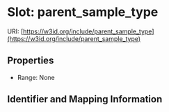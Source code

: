 # Slot: parent_sample_type

URI: [https://w3id.org/include/parent_sample_type](https://w3id.org/include/parent_sample_type)



<!-- no inheritance hierarchy -->


## Properties

 * Range: None



## Identifier and Mapping Information





